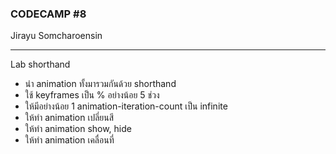 ### CODECAMP #8
Jirayu Somcharoensin    
___
Lab shorthand
- นำ animation ทั้งมารวมกันด้วย shorthand
- ใช้ keyframes เป็น % อย่างน้อย 5 ช่วง
- ให้มีอย่างน้อย 1 animation-iteration-count เป็น infinite
- ให้ทำ animation เปลี่ยนสี
- ให้ทำ animation show, hide
- ให้ทำ animation เคลื่อนที่

